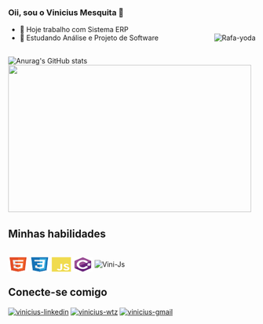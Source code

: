 ### Oii, sou o Vinicius Mesquita 👋

- 🔭 Hoje trabalho com Sistema ERP
- 🌱 Estudando Análise e Projeto de Software   <img align="right" alt="Rafa-yoda" src="https://i.picasion.com/pic91/8faec4bf2b98d7abda4ab40a1cd439b6.gif">
 
##
  ![Anurag's GitHub stats](https://github-readme-stats.vercel.app/api?username=vinnimesquita&show_icons=true&theme=tokyonight)
  <img height="300em" width="495px" src="https://github-readme-stats.vercel.app/api/top-langs/?username=vinnimesquita&layout=compact&langs_count=7&theme=tokyonight"/>
 
 <h2>Minhas habilidades</h2>
 
<div style="display: inline_block"><br>
  <img align="center" alt="Vini-HTML" height="30" width="40" src="https://raw.githubusercontent.com/devicons/devicon/master/icons/html5/html5-original.svg">
  <img align="center" alt="Vini-CSS" height="30" width="40" src="https://raw.githubusercontent.com/devicons/devicon/master/icons/css3/css3-original.svg">
  <img align="center" alt="Vini-Js" height="30" width="40" src="https://raw.githubusercontent.com/devicons/devicon/master/icons/javascript/javascript-plain.svg">
  <img align="center" alt="Vini-Csharp" height="30" width="40" src="https://raw.githubusercontent.com/devicons/devicon/master/icons/csharp/csharp-original.svg">
  <img align="center" alt="Vini-Js" height="30" width="40" src="https://cdn.jsdelivr.net/gh/devicons/devicon/icons/mysql/mysql-plain.svg">
</div>

 ##
 <h2>Conecte-se comigo</h2>
<div> 
  <a href="https://www.linkedin.com/in/viniciusmesquitavmj" target="_blank"><img align="center" alt="vinicius-linkedin" width="40" src="https://image.flaticon.com/icons/png/512/124/124011.png" style="max-width:100%" target="_blank"></a>
   <a href = "https://api.whatsapp.com/send?phone=5535992058321&text=Ol%C3%A1%2C%20eu%20vim%20do%20seu%20github"><img align="center" alt="vinicius-wtz" width="40" src="https://image.flaticon.com/icons/png/512/1384/1384055.png" style="max-width:100%" target="_blank"></a>
  <a href = "mailto:contatoviniciusmesquitavmj90@gmail.com"><img align="center" alt="vinicius-gmail" width="40" src="https://image.flaticon.com/icons/png/512/355/355992.png" style="max-width:100%" target="_blank"></a>
</div>

